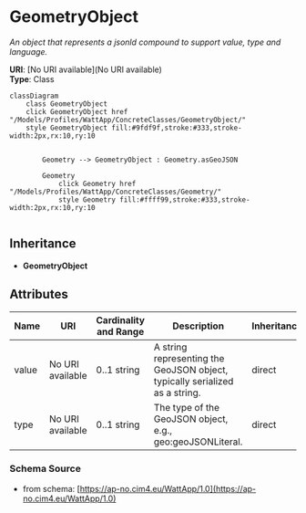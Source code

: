 # GeometryObject

_An object that represents a jsonld compound to support value, type and language._

**URI**: [No URI available](No URI available)<br />
**Type**: Class

```mermaid
classDiagram
    class GeometryObject
    click GeometryObject href "/Models/Profiles/WattApp/ConcreteClasses/GeometryObject/"
    style GeometryObject fill:#9fdf9f,stroke:#333,stroke-width:2px,rx:10,ry:10


        Geometry --> GeometryObject : Geometry.asGeoJSON

        Geometry
            click Geometry href "/Models/Profiles/WattApp/ConcreteClasses/Geometry/"
            style Geometry fill:#ffff99,stroke:#333,stroke-width:2px,rx:10,ry:10


```

## Inheritance
* **GeometryObject**

## Attributes
| Name | URI | Cardinality and Range | Description | Inheritance |
| ---  | --- | --- | --- | --- |
| value | No URI available | 0..1 string | A string representing the GeoJSON object, typically serialized as a string. | direct |
| type | No URI available | 0..1 string | The type of the GeoJSON object, e.g., geo:geoJSONLiteral. | direct |

### Schema Source
* from schema: [https://ap-no.cim4.eu/WattApp/1.0](https://ap-no.cim4.eu/WattApp/1.0)
